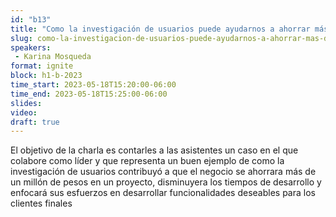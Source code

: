 ```yaml
---
id: "b13"
title: "Como la investigación de usuarios puede ayudarnos a ahorrar más de un millón de pesos"
slug: como-la-investigacion-de-usuarios-puede-ayudarnos-a-ahorrar-mas-de-un-millon-de-pesos
speakers:
 - Karina Mosqueda
format: ignite
block: h1-b-2023
time_start: 2023-05-18T15:20:00-06:00
time_end: 2023-05-18T15:25:00-06:00
slides: 
video: 
draft: true
---
```


El objetivo de la charla es contarles a las asistentes un caso en el que colabore como líder y que representa un buen ejemplo de como la investigación de usuarios contribuyó  a que el negocio se ahorrara más de un millón de pesos en un proyecto, disminuyera los tiempos de desarrollo y enfocará sus esfuerzos en desarrollar funcionalidades deseables para los clientes finales